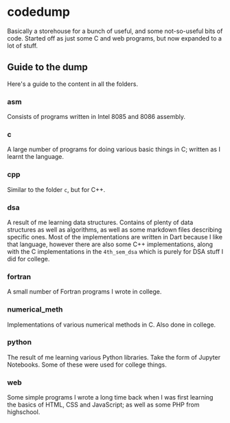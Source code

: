 # codedump

Basically a storehouse for a bunch of useful, and some not-so-useful bits of
code. Started off as just some C and web programs, but now expanded to a lot of
stuff.

## Guide to the dump

Here's a guide to the content in all the folders.

### asm

Consists of programs written in Intel 8085 and 8086 assembly.

### c

A large number of programs for doing various basic things in C; written as I 
learnt the language.

### cpp

Similar to the folder `c`, but for C++.

### dsa

A result of me learning data structures. Contains of plenty of data structures
as well as algorithms, as well as some markdown files describing specific ones.
Most of the implementations are written in Dart because I like that language,
however there are also some C++ implementations, along with the C implementations
in the `4th_sem_dsa` which is purely for DSA stuff I did for college.

### fortran

A small number of Fortran programs I wrote in college.

### numerical_meth

Implementations of various numerical methods in C. Also done in college.

### python

The result of me learning various Python libraries. Take the form of Jupyter
Notebooks. Some of these were used for college things.

### web

Some simple programs I wrote a long time back when I was first learning the
basics of HTML, CSS and JavaScript; as well as some PHP from highschool.
